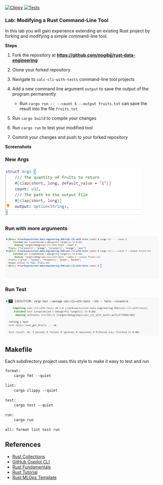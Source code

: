 [![Clippy](https://github.com/nogibjj/rust-data-engineering-ZHX/actions/workflows/lint.yml/badge.svg)](https://github.com/nogibjj/rust-data-engineering-ZHX/actions/workflows/lint.yml)
[![Tests](https://github.com/nogibjj/rust-data-engineering-ZHX/actions/workflows/tests.yml/badge.svg)](https://github.com/nogibjj/rust-data-engineering-ZHX/actions/workflows/tests.yml)


### Lab:  Modifying a Rust Command-Line Tool

In this lab you will gain experience extending an existing Rust project by forking and modifying a simple command-line tool.

**Steps**

1. Fork the repository at **https://github.com/nogibjj/rust-data-engineering**

2. Clone your forked repository 

3. Navigate to `calc-cli-with-tests` command-line tool projects

4. Add a new command line argument `output` to save the output of the program permanently

   - Run `cargo run -- --count 5 --output fruits.txt` can save the result into the file `fruits.txt`

5. Run `cargo build` to compile your changes  

6. Run `cargo run` to test your modified tool

7. Commit your changes and push to your forked repository


**Screenshots**
### New Args
![Alt text](image-2.png)


### Run with more arguments
![Alt text](image.png)

### Run Test
![Alt text](image-1.png)


## Makefile

Each subdirectory project uses this style to make it easy to test and run

```
format:
	cargo fmt --quiet

lint:
	cargo clippy --quiet

test:
	cargo test --quiet

run:
	cargo run 

all: format lint test run
```


## References

* [Rust Collections](https://doc.rust-lang.org/std/collections/index.html)
* [GitHub Copilot CLI](https://www.npmjs.com/package/@githubnext/github-copilot-cli)
* [Rust Fundamentals](https://github.com/alfredodeza/rust-fundamentals)
* [Rust Tutorial](https://nogibjj.github.io/rust-tutorial/)
* [Rust MLOps Template](https://github.com/nogibjj/mlops-template)
